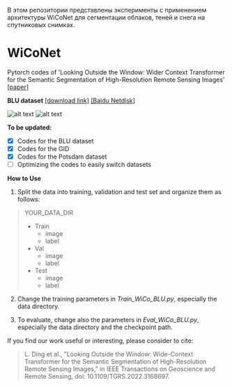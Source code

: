 В этом репозитории представлены эксперименты с применением архитектуры WiCoNet для сегментации облаков, теней и снега на спутниковых снимках.

# WiCoNet
Pytorch codes of 'Looking Outside the Window: Wider Context Transformer for the Semantic Segmentation of High-Resolution Remote Sensing Images' [[paper]](https://doi.org/10.1109/TGRS.2022.3168697)

**BLU dataset** [[download link]](https://rslab.disi.unitn.it/dataset/BLU/) [[Baidu Netdisk]](https://pan.baidu.com/s/117F0c5eR56Y97cQDIXD1Sg?pwd=uf7c)

![alt text](https://github.com/ggsDing/WiCoNet/blob/main/WiCoNet.png)
![alt text](https://github.com/ggsDing/WiCoNet/blob/main/data_BLU.png)

**To be updated:**
- [x] Codes for the BLU dataset
- [x] Codes for the GID
- [x] Codes for the Potsdam dataset
- [ ] Optimizing the codes to easily switch datasets

**How to Use**
1. Split the data into training, validation and test set and organize them as follows:

>YOUR_DATA_DIR
>  - Train
>    - image
>    - label
>  - Val
>    - image
>    - label
>  - Test
>    - image
>    - label

2. Change the training parameters in *Train_WiCo_BLU.py*, especially the data directory.

3. To evaluate, change also the parameters in *Eval_WiCo_BLU.py*, especially the data directory and the checkpoint path.

If you find our work useful or interesting, please consider to cite:
> L. Ding et al., "Looking Outside the Window: Wide-Context Transformer for the Semantic Segmentation of High-Resolution Remote Sensing Images," in IEEE Transactions on Geoscience and Remote Sensing, doi: 10.1109/TGRS.2022.3168697.
